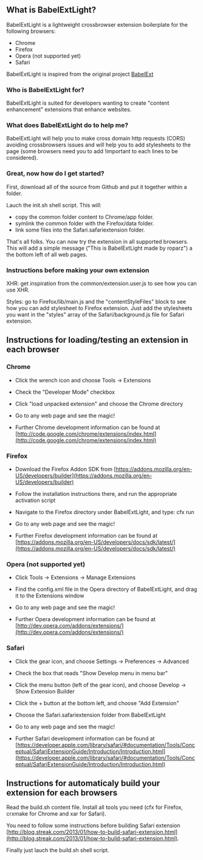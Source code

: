 ## What is BabelExtLight? ##

BabelExtLight is a lightweight crossbrowser extension boilerplate for the following browsers:

- Chrome
- Firefox
- Opera (not supported yet)
- Safari

BabelExtLight is inspired from the original project [BabelExt](https://github.com/honestbleeps/BabelExt)

### Who is BabelExtLight for? ###

BabelExtLight is suited for developers wanting to create "content enhancement" extensions that enhance websites.

### What does BabelExtLight do to help me? ###

BabelExtLight will help you to make cross domain http requests (CORS) avoiding crossbrowsers issues and will help you to add stylesheets to the page (some browsers need you to add !important to each lines to be considered).

### Great, now how do I get started? ###

First, download all of the source from Github and put it together within a folder.

Lauch the init.sh shell script. This will:

- copy the common folder content to Chrome/app folder.
- symlink the common folder with the Firefox/data folder.
- link some files into the Safari.safariextension folder.

That's all folks. You can now try the extension in all supported browsers. This will add a simple message ("This is BabelExtLight made by roparz") a the bottom left of all web pages.

### Instructions before making your own extension ###

XHR: get inspiration from the common/extension.user.js to see how you can use XHR.

Styles: go to Firefox/lib/main.js and the "contentStyleFiles" block to see how you can add stylesheet to Firefox extension. Just add the stylesheets you want in the "styles" array of the Safari/background.js file for Safari extension.

## Instructions for loading/testing an extension in each browser ##

### Chrome ###

- Click the wrench icon and choose Tools -> Extensions

- Check the "Developer Mode" checkbox

- Click "load unpacked extension" and choose the Chrome directory

- Go to any web page and see the magic!

- Further Chrome development information can be found at [http://code.google.com/chrome/extensions/index.html](http://code.google.com/chrome/extensions/index.html)

### Firefox ###

- Download the Firefox Addon SDK from [https://addons.mozilla.org/en-US/developers/builder](https://addons.mozilla.org/en-US/developers/builder)

- Follow the installation instructions there, and run the appropriate activation script

- Navigate to the Firefox directory under BabelExtLight, and type: cfx run

- Go to any web page and see the magic!

- Further Firefox development information can be found at [https://addons.mozilla.org/en-US/developers/docs/sdk/latest/](https://addons.mozilla.org/en-US/developers/docs/sdk/latest/)

### Opera (not supported yet) ###

- Click Tools -> Extensions -> Manage Extensions

- Find the config.xml file in the Opera directory of BabelExtLight, and drag it to the Extensions window

- Go to any web page and see the magic!

- Further Opera development information can be found at [http://dev.opera.com/addons/extensions/](http://dev.opera.com/addons/extensions/)


### Safari ###

- Click the gear icon, and choose Settings -> Preferences -> Advanced

- Check the box that reads "Show Develop menu in menu bar"

- Click the menu button (left of the gear icon), and choose Develop -> Show Extension Builder

- Click the + button at the bottom left, and choose "Add Extension"

- Choose the Safari.safariextension folder from BabelExtLight

- Go to any web page and see the magic!

- Further Safari development information can be found at [https://developer.apple.com/library/safari/#documentation/Tools/Conceptual/SafariExtensionGuide/Introduction/Introduction.html](https://developer.apple.com/library/safari/#documentation/Tools/Conceptual/SafariExtensionGuide/Introduction/Introduction.html)

## Instructions for automaticaly build your extension for each browsers ##

Read the build.sh content file. Install all tools you need (cfx for Firefox, crxmake for Chrome and xar for Safari).

You need to follow some instructions before building Safari extension [http://blog.streak.com/2013/01/how-to-build-safari-extension.html](http://blog.streak.com/2013/01/how-to-build-safari-extension.html).

Finally just lauch the build.sh shell script.

